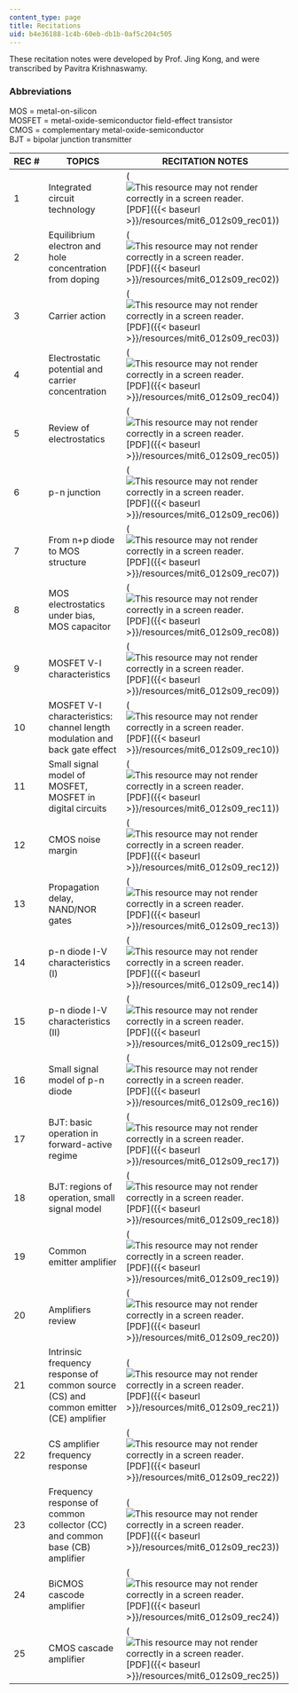 ```yaml
---
content_type: page
title: Recitations
uid: b4e36188-1c4b-60eb-db1b-0af5c204c505
---
```


These recitation notes were developed by Prof. Jing Kong, and were transcribed by Pavitra Krishnaswamy.

### Abbreviations

MOS = metal-on-silicon  
MOSFET = metal-oxide-semiconductor field-effect transistor  
CMOS = complementary metal-oxide-semiconductor  
BJT = bipolar junction transmitter

| REC # | TOPICS | RECITATION NOTES |
| --- | --- | --- |
| 1 | Integrated circuit technology | (![This resource may not render correctly in a screen reader.](/images/inacessible.gif)[PDF]({{< baseurl >}}/resources/mit6_012s09_rec01)) |
| 2 | Equilibrium electron and hole concentration from doping | (![This resource may not render correctly in a screen reader.](/images/inacessible.gif)[PDF]({{< baseurl >}}/resources/mit6_012s09_rec02)) |
| 3 | Carrier action | (![This resource may not render correctly in a screen reader.](/images/inacessible.gif)[PDF]({{< baseurl >}}/resources/mit6_012s09_rec03)) |
| 4 | Electrostatic potential and carrier concentration | (![This resource may not render correctly in a screen reader.](/images/inacessible.gif)[PDF]({{< baseurl >}}/resources/mit6_012s09_rec04)) |
| 5 | Review of electrostatics | (![This resource may not render correctly in a screen reader.](/images/inacessible.gif)[PDF]({{< baseurl >}}/resources/mit6_012s09_rec05)) |
| 6 | p-n junction | (![This resource may not render correctly in a screen reader.](/images/inacessible.gif)[PDF]({{< baseurl >}}/resources/mit6_012s09_rec06)) |
| 7 | From n+p diode to MOS structure | (![This resource may not render correctly in a screen reader.](/images/inacessible.gif)[PDF]({{< baseurl >}}/resources/mit6_012s09_rec07)) |
| 8 | MOS electrostatics under bias, MOS capacitor | (![This resource may not render correctly in a screen reader.](/images/inacessible.gif)[PDF]({{< baseurl >}}/resources/mit6_012s09_rec08)) |
| 9 | MOSFET V-I characteristics | (![This resource may not render correctly in a screen reader.](/images/inacessible.gif)[PDF]({{< baseurl >}}/resources/mit6_012s09_rec09)) |
| 10 | MOSFET V-I characteristics: channel length modulation and back gate effect | (![This resource may not render correctly in a screen reader.](/images/inacessible.gif)[PDF]({{< baseurl >}}/resources/mit6_012s09_rec10)) |
| 11 | Small signal model of MOSFET, MOSFET in digital circuits | (![This resource may not render correctly in a screen reader.](/images/inacessible.gif)[PDF]({{< baseurl >}}/resources/mit6_012s09_rec11)) |
| 12 | CMOS noise margin | (![This resource may not render correctly in a screen reader.](/images/inacessible.gif)[PDF]({{< baseurl >}}/resources/mit6_012s09_rec12)) |
| 13 | Propagation delay, NAND/NOR gates | (![This resource may not render correctly in a screen reader.](/images/inacessible.gif)[PDF]({{< baseurl >}}/resources/mit6_012s09_rec13)) |
| 14 | p-n diode I-V characteristics (I) | (![This resource may not render correctly in a screen reader.](/images/inacessible.gif)[PDF]({{< baseurl >}}/resources/mit6_012s09_rec14)) |
| 15 | p-n diode I-V characteristics (II) | (![This resource may not render correctly in a screen reader.](/images/inacessible.gif)[PDF]({{< baseurl >}}/resources/mit6_012s09_rec15)) |
| 16 | Small signal model of p-n diode | (![This resource may not render correctly in a screen reader.](/images/inacessible.gif)[PDF]({{< baseurl >}}/resources/mit6_012s09_rec16)) |
| 17 | BJT: basic operation in forward-active regime | (![This resource may not render correctly in a screen reader.](/images/inacessible.gif)[PDF]({{< baseurl >}}/resources/mit6_012s09_rec17)) |
| 18 | BJT: regions of operation, small signal model | (![This resource may not render correctly in a screen reader.](/images/inacessible.gif)[PDF]({{< baseurl >}}/resources/mit6_012s09_rec18)) |
| 19 | Common emitter amplifier | (![This resource may not render correctly in a screen reader.](/images/inacessible.gif)[PDF]({{< baseurl >}}/resources/mit6_012s09_rec19)) |
| 20 | Amplifiers review | (![This resource may not render correctly in a screen reader.](/images/inacessible.gif)[PDF]({{< baseurl >}}/resources/mit6_012s09_rec20)) |
| 21 | Intrinsic frequency response of common source (CS) and common emitter (CE) amplifier | (![This resource may not render correctly in a screen reader.](/images/inacessible.gif)[PDF]({{< baseurl >}}/resources/mit6_012s09_rec21)) |
| 22 | CS amplifier frequency response | (![This resource may not render correctly in a screen reader.](/images/inacessible.gif)[PDF]({{< baseurl >}}/resources/mit6_012s09_rec22)) |
| 23 | Frequency response of common collector (CC) and common base (CB) amplifier | (![This resource may not render correctly in a screen reader.](/images/inacessible.gif)[PDF]({{< baseurl >}}/resources/mit6_012s09_rec23)) |
| 24 | BiCMOS cascode amplifier | (![This resource may not render correctly in a screen reader.](/images/inacessible.gif)[PDF]({{< baseurl >}}/resources/mit6_012s09_rec24)) |
| 25 | CMOS cascade amplifier | (![This resource may not render correctly in a screen reader.](/images/inacessible.gif)[PDF]({{< baseurl >}}/resources/mit6_012s09_rec25))